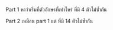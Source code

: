 Part 1 หาว่าเริ่มที่ตัวอักษรที่เท่าไหร่ ที่มี 4 ตัวไม่ซ้ำกัน


Part 2 เหมือน part 1 แต่ ที่มี 14 ตัวไม่ซ้ำกัน



